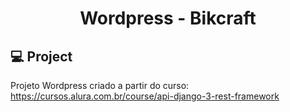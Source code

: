 
<h1 align="center">Wordpress - Bikcraft</h1>

## 💻 Project

Projeto Wordpress criado a partir do curso: https://cursos.alura.com.br/course/api-django-3-rest-framework
